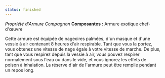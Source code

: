 ```yaml
---
status: finished
---
```

_Propriété d'Armure Compagnon_
__Composantes :__ Armure exotique chef-d'œuvre

Cette armure est équipée de nageoires palmées, d'un masque et d'une vessie à air contenant 8 heures d'air respirable. Tant que vous la portez, vous obtenez une vitesse de nage égale à votre vitesse de marche. De plus, tant que vous respirez depuis la vessie à air, vous pouvez respirer normalement sous l'eau ou dans le vide, et vous ignorez les effets de poison à inhalation. La réserve d'air de l'armure peut être remplie pendant un repos long.